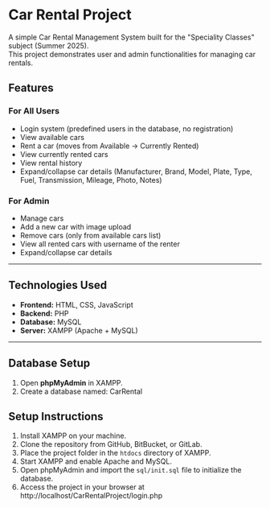 # Car Rental Project

A simple Car Rental Management System built for the "Speciality Classes" subject (Summer 2025).  
This project demonstrates user and admin functionalities for managing car rentals.

## Features

### **For All Users**
- Login system (predefined users in the database, no registration)
- View available cars
- Rent a car (moves from Available → Currently Rented)
- View currently rented cars
- View rental history
- Expand/collapse car details (Manufacturer, Brand, Model, Plate, Type, Fuel, Transmission, Mileage, Photo, Notes)

### **For Admin**
- Manage cars
- Add a new car with image upload
- Remove cars (only from available cars list)
- View all rented cars with username of the renter
- Expand/collapse car details

---

## Technologies Used
- **Frontend:** HTML, CSS, JavaScript
- **Backend:** PHP
- **Database:** MySQL
- **Server:** XAMPP (Apache + MySQL)

---

## Database Setup
1. Open **phpMyAdmin** in XAMPP.
2. Create a database named: CarRental

## Setup Instructions

1. Install XAMPP on your machine.
2. Clone the repository from GitHub, BitBucket, or GitLab.
3. Place the project folder in the `htdocs` directory of XAMPP.
4. Start XAMPP and enable Apache and MySQL.
5. Open phpMyAdmin and import the `sql/init.sql` file to initialize the database.
6. Access the project in your browser at http://localhost/CarRentalProject/login.php
